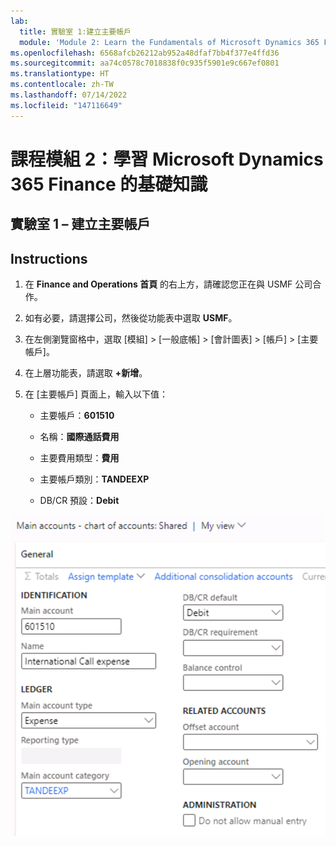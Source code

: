 ```yaml
---
lab:
  title: 實驗室 1:建立主要帳戶
  module: 'Module 2: Learn the Fundamentals of Microsoft Dynamics 365 Finance'
ms.openlocfilehash: 6568afcb26212ab952a48dfaf7bb4f377e4ffd36
ms.sourcegitcommit: aa74c0578c7018838f0c935f5901e9c667ef0801
ms.translationtype: HT
ms.contentlocale: zh-TW
ms.lasthandoff: 07/14/2022
ms.locfileid: "147116649"
---
```

# <a name="module-2-learn-the-fundamentals-of-microsoft-dynamics-365-finance"></a>課程模組 2：學習 Microsoft Dynamics 365 Finance 的基礎知識
    
## <a name="lab-1---create-a-main-account"></a>實驗室 1 – 建立主要帳戶

## <a name="instructions"></a>Instructions

1. 在 **Finance and Operations 首頁** 的右上方，請確認您正在與 USMF 公司合作。

2. 如有必要，請選擇公司，然後從功能表中選取 **USMF**。

3. 在左側瀏覽窗格中，選取 [模組] > [一般底帳] > [會計圖表] > [帳戶] > [主要帳戶]。

4. 在上層功能表，請選取 **+新增**。

5. 在 [主要帳戶] 頁面上，輸入以下值：

    - 主要帳戶：**601510**

    - 名稱：**國際通話費用**

    - 主要費用類型：**費用**

    - 主要帳戶類別：**TANDEEXP**

    - DB/CR 預設：**Debit**

 ![主要帳戶 – 會計表的螢幕擷取畫面：共用的頁面，其中已填入步驟 5 中的欄位](./media/m-002-explore-general-ledgers-in-microsoft-dynamics-365-finance-03.png)
